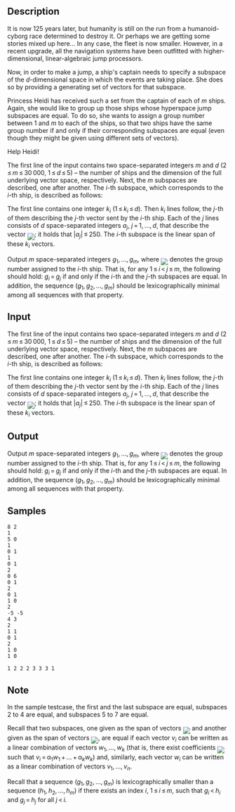 ## Description

<div><p>It is now 125 years later, but humanity is still on the run from a humanoid-cyborg race determined to destroy it. Or perhaps we are getting some stories mixed up here... In any case, the fleet is now smaller. However, in a recent upgrade, all the navigation systems have been outfitted with higher-dimensional, linear-algebraic jump processors.</p><p>Now, in order to make a jump, a ship's captain needs to specify a <span class="tex-font-style-it">subspace</span> of the <span class="tex-span"><i>d</i></span>-dimensional space in which the events are taking place. She does so by providing a generating set of vectors for that subspace.</p><p>Princess Heidi has received such a set from the captain of each of <span class="tex-span"><i>m</i></span> ships. Again, she would like to group up those ships whose hyperspace jump subspaces are equal. To do so, she wants to assign a group number between <span class="tex-span">1</span> and <span class="tex-span"><i>m</i></span> to each of the ships, so that two ships have the same group number if and only if their corresponding subspaces are equal (even though they might be given using different sets of vectors).</p><p>Help Heidi!</p></div><div class="input-specification"><p>The first line of the input contains two space-separated integers <span class="tex-span"><i>m</i></span> and <span class="tex-span"><i>d</i></span> (<span class="tex-span">2 ≤ <i>m</i> ≤ 30 000</span>, <span class="tex-span">1 ≤ <i>d</i> ≤ 5</span>) – the number of ships and the dimension of the full underlying vector space, respectively. Next, the <span class="tex-span"><i>m</i></span> subspaces are described, one after another. The <span class="tex-span"><i>i</i></span>-th subspace, which corresponds to the <span class="tex-span"><i>i</i></span>-th ship, is described as follows:</p><p>The first line contains one integer <span class="tex-span"><i>k</i><sub class="lower-index"><i>i</i></sub></span> (<span class="tex-span">1 ≤ <i>k</i><sub class="lower-index"><i>i</i></sub> ≤ <i>d</i></span>). Then <span class="tex-span"><i>k</i><sub class="lower-index"><i>i</i></sub></span> lines follow, the <span class="tex-span"><i>j</i></span>-th of them describing the <span class="tex-span"><i>j</i></span>-th vector sent by the <span class="tex-span"><i>i</i></span>-th ship. Each of the <span class="tex-span"><i>j</i></span> lines consists of <span class="tex-span"><i>d</i></span> space-separated integers <span class="tex-span"><i>a</i><sub class="lower-index"><i>j</i></sub></span>, <span class="tex-span"><i>j</i> = 1, ..., <i>d</i></span>, that describe the vector <img align="middle" class="tex-formula" src="./29178/file/vaizHGwM.png" style="max-width: 100.0%;max-height: 100.0%;">; it holds that <span class="tex-span">|<i>a</i><sub class="lower-index"><i>j</i></sub>| ≤ 250</span>. The <span class="tex-span"><i>i</i></span>-th subspace is the linear span of these <span class="tex-span"><i>k</i><sub class="lower-index"><i>i</i></sub></span> vectors.</p></div><div class="output-specification"><p>Output <span class="tex-span"><i>m</i></span> space-separated integers <span class="tex-span"><i>g</i><sub class="lower-index">1</sub>, ..., <i>g</i><sub class="lower-index"><i>m</i></sub></span>, where <img align="middle" class="tex-formula" src="./29178/file/ruweKx3a.png" style="max-width: 100.0%;max-height: 100.0%;"> denotes the group number assigned to the <span class="tex-span"><i>i</i></span>-th ship. That is, for any <span class="tex-span">1 ≤ <i>i</i> &lt; <i>j</i> ≤ <i>m</i></span>, the following should hold: <span class="tex-span"><i>g</i><sub class="lower-index"><i>i</i></sub> = <i>g</i><sub class="lower-index"><i>j</i></sub></span> if and only if the <span class="tex-span"><i>i</i></span>-th and the <span class="tex-span"><i>j</i></span>-th subspaces are equal. In addition, the sequence <span class="tex-span">(<i>g</i><sub class="lower-index">1</sub>, <i>g</i><sub class="lower-index">2</sub>, ..., <i>g</i><sub class="lower-index"><i>m</i></sub>)</span> should be lexicographically minimal among all sequences with that property.</p></div>

## Input

<p>The first line of the input contains two space-separated integers <span class="tex-span"><i>m</i></span> and <span class="tex-span"><i>d</i></span> (<span class="tex-span">2 ≤ <i>m</i> ≤ 30 000</span>, <span class="tex-span">1 ≤ <i>d</i> ≤ 5</span>) – the number of ships and the dimension of the full underlying vector space, respectively. Next, the <span class="tex-span"><i>m</i></span> subspaces are described, one after another. The <span class="tex-span"><i>i</i></span>-th subspace, which corresponds to the <span class="tex-span"><i>i</i></span>-th ship, is described as follows:</p><p>The first line contains one integer <span class="tex-span"><i>k</i><sub class="lower-index"><i>i</i></sub></span> (<span class="tex-span">1 ≤ <i>k</i><sub class="lower-index"><i>i</i></sub> ≤ <i>d</i></span>). Then <span class="tex-span"><i>k</i><sub class="lower-index"><i>i</i></sub></span> lines follow, the <span class="tex-span"><i>j</i></span>-th of them describing the <span class="tex-span"><i>j</i></span>-th vector sent by the <span class="tex-span"><i>i</i></span>-th ship. Each of the <span class="tex-span"><i>j</i></span> lines consists of <span class="tex-span"><i>d</i></span> space-separated integers <span class="tex-span"><i>a</i><sub class="lower-index"><i>j</i></sub></span>, <span class="tex-span"><i>j</i> = 1, ..., <i>d</i></span>, that describe the vector <img align="middle" class="tex-formula" src="./29178/file/vaizHGwM.png" style="max-width: 100.0%;max-height: 100.0%;">; it holds that <span class="tex-span">|<i>a</i><sub class="lower-index"><i>j</i></sub>| ≤ 250</span>. The <span class="tex-span"><i>i</i></span>-th subspace is the linear span of these <span class="tex-span"><i>k</i><sub class="lower-index"><i>i</i></sub></span> vectors.</p>

## Output

<p>Output <span class="tex-span"><i>m</i></span> space-separated integers <span class="tex-span"><i>g</i><sub class="lower-index">1</sub>, ..., <i>g</i><sub class="lower-index"><i>m</i></sub></span>, where <img align="middle" class="tex-formula" src="./29178/file/ruweKx3a.png" style="max-width: 100.0%;max-height: 100.0%;"> denotes the group number assigned to the <span class="tex-span"><i>i</i></span>-th ship. That is, for any <span class="tex-span">1 ≤ <i>i</i> &lt; <i>j</i> ≤ <i>m</i></span>, the following should hold: <span class="tex-span"><i>g</i><sub class="lower-index"><i>i</i></sub> = <i>g</i><sub class="lower-index"><i>j</i></sub></span> if and only if the <span class="tex-span"><i>i</i></span>-th and the <span class="tex-span"><i>j</i></span>-th subspaces are equal. In addition, the sequence <span class="tex-span">(<i>g</i><sub class="lower-index">1</sub>, <i>g</i><sub class="lower-index">2</sub>, ..., <i>g</i><sub class="lower-index"><i>m</i></sub>)</span> should be lexicographically minimal among all sequences with that property.</p>

## Samples

```input1
8 2
1
5 0
1
0 1
1
0 1
2
0 6
0 1
2
0 1
1 0
2
-5 -5
4 3
2
1 1
0 1
2
1 0
1 0

```

```output1
1 2 2 2 3 3 3 1
```




## Note

<p>In the sample testcase, the first and the last subspace are equal, subspaces 2 to 4 are equal, and subspaces 5 to 7 are equal.</p><p>Recall that two subspaces, one given as the span of vectors <img align="middle" class="tex-formula" src="./29178/file/blHNmyh1.png" style="max-width: 100.0%;max-height: 100.0%;"> and another given as the span of vectors <img align="middle" class="tex-formula" src="./29178/file/Uieciil4.png" style="max-width: 100.0%;max-height: 100.0%;">, are equal if each vector <span class="tex-span"><i>v</i><sub class="lower-index"><i>i</i></sub></span> can be written as a linear combination of vectors <span class="tex-span"><i>w</i><sub class="lower-index">1</sub>, ..., <i>w</i><sub class="lower-index"><i>k</i></sub></span> (that is, there exist coefficients <img align="middle" class="tex-formula" src="./29178/file/iXtSVluf.png" style="max-width: 100.0%;max-height: 100.0%;"> such that <span class="tex-span"><i>v</i><sub class="lower-index"><i>i</i></sub> = α<sub class="lower-index">1</sub><i>w</i><sub class="lower-index">1</sub> + ... + α<sub class="lower-index"><i>k</i></sub><i>w</i><sub class="lower-index"><i>k</i></sub></span>) and, similarly, each vector <span class="tex-span"><i>w</i><sub class="lower-index"><i>i</i></sub></span> can be written as a linear combination of vectors <span class="tex-span"><i>v</i><sub class="lower-index">1</sub>, ..., <i>v</i><sub class="lower-index"><i>n</i></sub></span>.</p><p>Recall that a sequence <span class="tex-span">(<i>g</i><sub class="lower-index">1</sub>, <i>g</i><sub class="lower-index">2</sub>, ..., <i>g</i><sub class="lower-index"><i>m</i></sub>)</span> is lexicographically smaller than a sequence <span class="tex-span">(<i>h</i><sub class="lower-index">1</sub>, <i>h</i><sub class="lower-index">2</sub>, ..., <i>h</i><sub class="lower-index"><i>m</i></sub>)</span> if there exists an index <span class="tex-span"><i>i</i></span>, <span class="tex-span">1 ≤ <i>i</i> ≤ <i>m</i></span>, such that <span class="tex-span"><i>g</i><sub class="lower-index"><i>i</i></sub> &lt; <i>h</i><sub class="lower-index"><i>i</i></sub></span> and <span class="tex-span"><i>g</i><sub class="lower-index"><i>j</i></sub> = <i>h</i><sub class="lower-index"><i>j</i></sub></span> for all <span class="tex-span"><i>j</i> &lt; <i>i</i></span>.</p>
